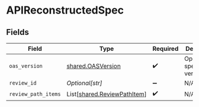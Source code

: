 # APIReconstructedSpec


## Fields

| Field                                                                | Type                                                                 | Required                                                             | Description                                                          |
| -------------------------------------------------------------------- | -------------------------------------------------------------------- | -------------------------------------------------------------------- | -------------------------------------------------------------------- |
| `oas_version`                                                        | [shared.OASVersion](../../models/shared/oasversion.md)               | :heavy_check_mark:                                                   | OpenAPI specification version                                        |
| `review_id`                                                          | *Optional[str]*                                                      | :heavy_minus_sign:                                                   | N/A                                                                  |
| `review_path_items`                                                  | List[[shared.ReviewPathItem](../../models/shared/reviewpathitem.md)] | :heavy_check_mark:                                                   | N/A                                                                  |